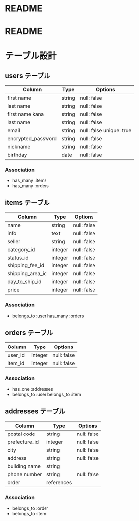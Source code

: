 # README

# README

# テーブル設計

## users テーブル

| Column   | Type   | Options     |
| -------- | ------ | ----------- |
| first name     | string | null: false   |
| last name     | string | null: false   |
| first name kana    | string | null: false   |
| last name     | string | null: false   |
| email    | string | null: false unique: true   |
| encrypted_password | string | null: false   |
| nickname | string | null: false   |
| birthday | date | null: false   |

### Association

- has_many :items
- has_many :orders

## items テーブル

| Column | Type   | Options     |
| ------ | ------ | ----------- |
| name   | string | null: false    |
| info   | text   |null: false    |
| seller   | string | null: false   |
| category_id| integer | null: false  |
| status_id  | integer   |null: false  |
| shipping_fee_id | integer | null: false |
| shipping_area_id   | integer | null: false |
| day_to_ship_id | integer  |  null: false   |
| price | integer | null: false  |
### Association

- belongs_to :user
  has_many :orders

## orders テーブル

| Column   | Type   | Options     |
| -------- | ------ | ----------- |
| user_id   | integer | null: false |
| item_id   | integer | null: false |

### Association

- has_one :addresses
- belongs_to :user
  belongs_to :item
 
## addresses テーブル

| Column   | Type   | Options     |
| -------- | ------ | ----------- |
| postal code   | string   | null: false    |
| prefecture_id | integer  |  null: false     |
| city   | string   | null: false    |
| address | string  |  null: false     |
| buliding name   | string   |       |
| phone number | string  |  null: false     |
| order | references |      |


### Association

- belongs_to :order
- belongs_to :item